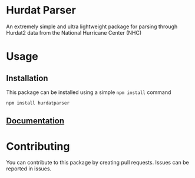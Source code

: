 # Hurdat Parser
An extremely simple and ultra lightweight package for parsing through Hurdat2 data from the National Hurricane Center (NHC)
# Usage
## Installation
This package can be installed using a simple `npm install` command
```
npm install hurdatparser
```
## [Documentation](https://github.com/wilburcoding/hurdatparser/tree/main/docs)

# Contributing
You can contribute to this package by creating pull requests.
Issues can be reported in issues.
